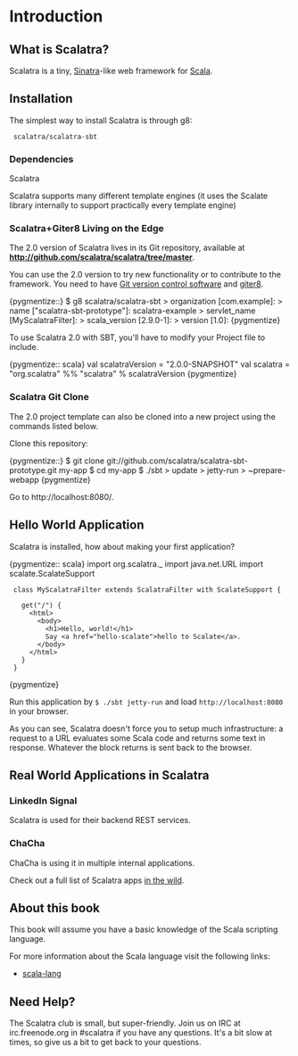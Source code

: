 Introduction
=============

What is Scalatra?
----------------

Scalatra is a tiny, [Sinatra](http://www.sinatrarb.com/)-like web framework for [Scala](http://www.scala-lang.org/).

Installation
------------
The simplest way to install Scalatra is through g8:

     scalatra/scalatra-sbt

### Dependencies

Scalatra 

Scalatra supports many different template engines (it uses the Scalate library
internally to support practically every template engine)


### Scalatra+Giter8 Living on the Edge

The 2.0 version of Scalatra lives in its Git repository, available at 
**<http://github.com/scalatra/scalatra/tree/master>**.

You can use the 2.0 version to try new functionality or to contribute to the
framework. You need to have [Git version control
software](http://www.git-scm.com) and [giter8](https://github.com/n8han/giter8#readme).

{pygmentize::}
     $ g8 scalatra/scalatra-sbt
     > organization [com.example]: 
     > name ["scalatra-sbt-prototype"]: scalatra-example
     > servlet_name [MyScalatraFilter]:
     > scala_version [2.9.0-1]:
     > version [1.0]:
{pygmentize}

To use Scalatra 2.0 with SBT, you'll have to modify your Project file to include.

{pygmentize:: scala}
val scalatraVersion = "2.0.0-SNAPSHOT"
val scalatra = "org.scalatra" %% "scalatra" % scalatraVersion
{pygmentize}

### Scalatra Git Clone

The 2.0 project template can also be cloned into a new project using the commands listed below.

Clone this repository:

{pygmentize::}
          $ git clone git://github.com/scalatra/scalatra-sbt-prototype.git my-app
          $ cd my-app
          $ ./sbt
          > update
          > jetty-run
          > ~prepare-webapp
{pygmentize}

   Go to http://localhost:8080/.

Hello World Application
-----------------------

Scalatra is installed, how about making your first application?

{pygmentize:: scala}
     import org.scalatra._
     import java.net.URL
     import scalate.ScalateSupport

     class MyScalatraFilter extends ScalatraFilter with ScalateSupport {

       get("/") {
         <html>
           <body>
             <h1>Hello, world!</h1>
             Say <a href="hello-scalate">hello to Scalate</a>.
           </body>
         </html>
       }
     }
{pygmentize}
     
Run this application by `$ ./sbt jetty-run` and load
`http://localhost:8080` in your browser.

As you can see, Scalatra doesn't force you to setup much infrastructure: a
request to a URL evaluates some Scala code and returns some text in response.
Whatever the block returns is sent back to the browser.


Real World Applications in Scalatra
----------------------------------

### LinkedIn Signal

Scalatra is used for their backend REST services.

### ChaCha

ChaCha is using it in multiple internal applications.

Check out a full list of Scalatra apps [in the wild][in-the-wild].

[in-the-wild]: http://www.scalatra.org/wild

About this book
---------------
This book will assume you have a basic knowledge of the Scala scripting language.

For more information about the Scala language visit the following links:

* [scala-lang](http://www.scala-lang.org/)

Need Help? 
----------

The Scalatra club is small, but super-friendly.  Join us on IRC at
irc.freenode.org in #scalatra if you have any questions.  It's a bit
slow at times, so give us a bit to get back to your questions.
